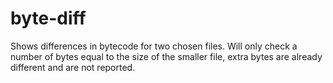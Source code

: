 # byte-diff
Shows differences in bytecode for two chosen files. Will only check a number of bytes equal to the size of the smaller file, extra bytes are already different and are not reported.